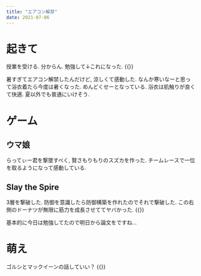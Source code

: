 ```yaml
---
title: "エアコン解禁"
date: 2021-07-06
---
```


# 起きて
授業を受ける. 分からん. 勉強して↓これになった.
{{<tweet user="dango_bot" id="1412340038424166401">}}

暑すぎてエアコン解禁したんだけど, 涼しくて感動した. なんか寒いなーと思って浴衣着たら今度は暑くなった. めんどくせーとなっている. 浴衣は肌触りが良くて快適. 夏以外でも普通にいけそう.

# ゲーム
## ウマ娘
らってぃー君を撃墜すべく, 賢さもりもりのスズカを作った. チームレースで一位を取るようになって感動している.

## Slay the Spire
3層を撃破した. 防御を意識したら防御構築を作れたのでそれで撃破した. この右側のドーナツが無限に筋力を成長させててヤバかった.
{{<tweet user="dango_bot" id="1412277013633658880">}}

基本的に今日は勉強してたので明日から論文をですね...
# 萌え
ゴルシとマックイーンの話していい？
{{<tweet user="dango_bot" id="1412071079288262672">}}